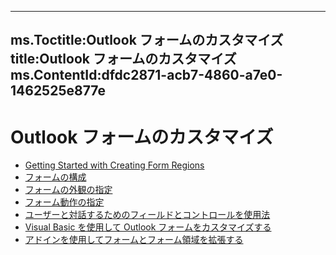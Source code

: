 

---
ms.Toctitle:Outlook フォームのカスタマイズ
title:Outlook フォームのカスタマイズ
ms.ContentId:dfdc2871-acb7-4860-a7e0-1462525e877e
---
# Outlook フォームのカスタマイズ


- [Getting Started with Creating Form Regions](28672a10-3c15-4228-8d58-0369e77f8631.md)
- [フォームの構成](8d10a5b1-4b62-4f0e-a2cf-8c515a7583c0.md)
- [フォームの外観の指定](8c89ea77-8c09-4cfc-a6ac-d6cb7036db74.md)
- [フォーム動作の指定](067f0759-9645-4953-a31c-7edd87a27af3.md)
- [ユーザーと対話するためのフィールドとコントロールを使用法](ed55d122-d546-40fe-852c-0e2a9d498f6a.md)
- [Visual Basic を使用して Outlook フォームをカスタマイズする](830f7561-9370-4937-ab77-b8ff406880f3.md)
- [アドインを使用してフォームとフォーム領域を拡張する](aa2da10f-9206-46ac-8b6e-5fe8751b4850.md)



